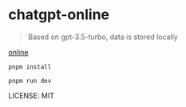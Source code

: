 # chatgpt-online

> Based on gpt-3.5-turbo, data is stored locally

[online](https://weekendproject.space/chat-gpt-online.html)

```
pnpm install

pnpm run dev
```

LICENSE: MIT